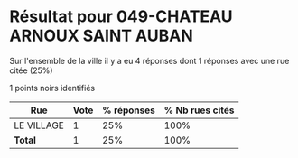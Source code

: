# Résultat pour 049-CHATEAU ARNOUX SAINT AUBAN

Sur l'ensemble de la ville il y a eu 4 réponses dont 1 réponses avec une rue citée (25%)

1 points noirs identifiés

| Rue | Vote | % réponses | % Nb rues cités|
|-----|------|------------|----------------|
| LE VILLAGE | 1 | 25% | 100%|
| **Total** | 1 | 25% | 100%|
